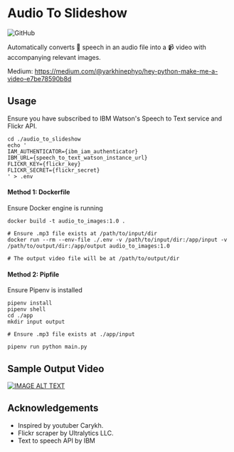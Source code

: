 
Audio To Slideshow 
=======
![GitHub](https://img.shields.io/github/license/yarkhinephyo/audio_to_slideshow?style=flat-square)

Automatically converts :speech_balloon: speech in an audio file into a :video_camera: video with accompanying relevant images.

Medium: https://medium.com/@yarkhinephyo/hey-python-make-me-a-video-e7be78590b8d

## Usage
Ensure you have subscribed to IBM Watson's Speech to Text service and Flickr API.
```
cd ./audio_to_slideshow
echo '
IAM_AUTHENTICATOR={ibm_iam_authenticator}
IBM_URL={speech_to_text_watson_instance_url}
FLICKR_KEY={flickr_key}
FLICKR_SECRET={flickr_secret}
' > .env
```

#### Method 1: Dockerfile

Ensure Docker engine is running
```
docker build -t audio_to_images:1.0 .

# Ensure .mp3 file exists at /path/to/input/dir
docker run --rm --env-file ./.env -v /path/to/input/dir:/app/input -v /path/to/output/dir:/app/output audio_to_images:1.0

# The output video file will be at /path/to/output/dir
```
#### Method 2: Pipfile

Ensure Pipenv is installed
```
pipenv install
pipenv shell
cd ./app
mkdir input output

# Ensure .mp3 file exists at ./app/input

pipenv run python main.py
```
## Sample Output Video
[![IMAGE ALT TEXT](http://img.youtube.com/vi/j8BddvXT9d0/0.jpg)](http://www.youtube.com/watch?v=j8BddvXT9d0 "Sample Output Video")

## Acknowledgements

- Inspired by youtuber Carykh.
- Flickr scraper by Ultralytics LLC.
- Text to speech API by IBM